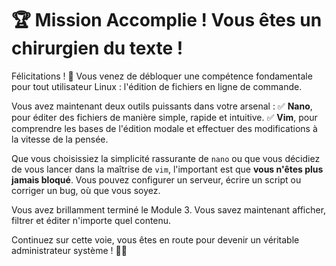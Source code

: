 # 🏆 Mission Accomplie ! Vous êtes un chirurgien du texte !

Félicitations ! 🎉 Vous venez de débloquer une compétence fondamentale pour tout utilisateur Linux : l'édition de fichiers en ligne de commande.

Vous avez maintenant deux outils puissants dans votre arsenal :
✅ **Nano**, pour éditer des fichiers de manière simple, rapide et intuitive.
✅ **Vim**, pour comprendre les bases de l'édition modale et effectuer des modifications à la vitesse de la pensée.

Que vous choisissiez la simplicité rassurante de `nano` ou que vous décidiez de vous lancer dans la maîtrise de `vim`, l'important est que **vous n'êtes plus jamais bloqué**. Vous pouvez configurer un serveur, écrire un script ou corriger un bug, où que vous soyez.

Vous avez brillamment terminé le Module 3. Vous savez maintenant afficher, filtrer et éditer n'importe quel contenu.

Continuez sur cette voie, vous êtes en route pour devenir un véritable administrateur système ! 🐧✨